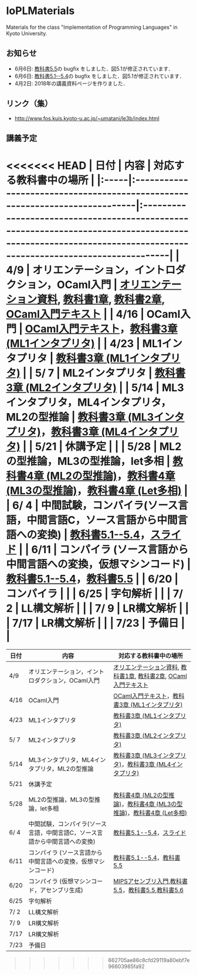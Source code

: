 # IoPLMaterials
Materials for the class "Implementation of Programming Languages" in Kyoto University.

<!-- 2017 年 -->
<!-- ## 期末試験について -->

<!-- ### 出題範囲と配点 -->
<!-- - インタプリタ (教科書3.2節〜3.5節， 25%) -->
<!-- - 型推論 (教科書4.2節〜4.4節， 25%) -->
<!-- - コンパイラ (教科書5.1節〜5.7節， 25%) -->
<!-- - 字句解析・LL構文解析・LR構文解析 (配布したスライドのコピー， 25%) -->

<!-- ### 形式 -->
<!-- - 試験時間: 90分 -->
<!-- - 持ち込み: 不可 -->
<!-- - 試験日時と場所: KULASIS から確認してください． -->

<!-- ### その他のお知らせ -->
<!-- - 知識の丸暗記が必要な問題はできるだけ出さない予定です．アルゴリズムや型付け規則の丸暗記に時間を浪費することの無いようにしてください．むしろ，各定義がなぜそのようになっているかをしっかりと理解して下さい． -->
<!-- - 中間試験と期末試験の結果を勘案して最終成績を出します． -->
<!-- - 救済レポート等は出しません．単位や良い成績が必要な人はしっかりと勉強してください． -->

## お知らせ

- 6月6日: [教科書5.5](textbook/chap05-2.pdf)の bugfix をしました．図5.1が修正されています．
- 6月6日: [教科書5.1--5.4](textbook/chap05-1.pdf)の bugfix をしました．図5.1が修正されています．
- 4月2日: 2018年の講義資料ページを作りました．

## リンク（集）

- http://www.fos.kuis.kyoto-u.ac.jp/~umatani/le3b/index.html

## 講義予定
<<<<<<< HEAD
| 日付 | 内容                                                                        | 対応する教科書中の場所                                                                                                                                       |
|:-----|:----------------------------------------------------------------------------|:-------------------------------------------------------------------------------------------------------------------------------------------------------------|
| 4/9  | オリエンテーション，イントロダクション，OCaml入門                           | [オリエンテーション資料](misc/orientation.pdf), [教科書1章](textbook/chap01.pdf), [教科書2章](textbook/chap02.pdf), [OCaml入門テキスト](textbook/mltext.pdf) |
| 4/16 | OCaml入門                                                                   | [OCaml入門テキスト](textbook/mltext.pdf)，[教科書3章 (ML1インタプリタ)](textbook/chap03-1.pdf)                                                               |
| 4/23 | ML1インタプリタ                                                             | [教科書3章 (ML1インタプリタ)](textbook/chap03-1.pdf)                                                                                                         |
| 5/ 7 | ML2インタプリタ                                                             | [教科書3章 (ML2インタプリタ)](textbook/chap03-2.pdf)                                                                                                         |
| 5/14 | ML3インタプリタ，ML4インタプリタ，ML2の型推論                               | [教科書3章 (ML3インタプリタ)](textbook/chap03-3.pdf)，[教科書3章 (ML4インタプリタ)](textbook/chap03-4.pdf)                                                   |
| 5/21 | 休講予定                                                                    |                                                                                                                                                              |
| 5/28 | ML2の型推論，ML3の型推論，let多相                                           | [教科書4章 (ML2の型推論)](textbook/chap04-1.pdf)，[教科書4章 (ML3の型推論)](textbook/chap04-2.pdf)，[教科書4章 (Let多相)](textbook/chap04-3.pdf)             |
| 6/ 4 | 中間試験，コンパイラ(ソース言語，中間言語C，ソース言語から中間言語への変換) | [教科書5.1--5.4](textbook/chap05-1.pdf)，[スライド](textbook/CompilerIntro.pptx)                                                                             |
| 6/11 | コンパイラ (ソース言語から中間言語への変換，仮想マシンコード)               | [教科書5.1--5.4](textbook/chap05-1.pdf)，[教科書5.5](textbook/chap05-2.pdf)                                                                                  |
| 6/20 | コンパイラ                                                                  |                                                                                                                                                              |
| 6/25 | 字句解析                                                                    |                                                                                                                                                              |
| 7/ 2 | LL構文解析                                                                  |                                                                                                                                                              |
| 7/ 9 | LR構文解析                                                                  |                                                                                                                                                              |
| 7/17 | LR構文解析                                                                  |                                                                                                                                                              |
| 7/23 | 予備日                                                                      |                                                                                                                                                              |
=======
| 日付 | 内容 | 対応する教科書中の場所 |
|------|-----------------------------------------------------------------------------|--------------------------------------------------------------------------------------------------------------------------------------------------------------|
| 4/9 | オリエンテーション，イントロダクション，OCaml入門 | [オリエンテーション資料](misc/orientation.pdf), [教科書1章](textbook/chap01.pdf), [教科書2章](textbook/chap02.pdf), [OCaml入門テキスト](textbook/mltext.pdf) |
| 4/16 | OCaml入門 | [OCaml入門テキスト](textbook/mltext.pdf)，[教科書3章 (ML1インタプリタ)](textbook/chap03-1.pdf) |
| 4/23 | ML1インタプリタ | [教科書3章 (ML1インタプリタ)](textbook/chap03-1.pdf) |
| 5/ 7 | ML2インタプリタ | [教科書3章 (ML2インタプリタ)](textbook/chap03-2.pdf) |
| 5/14 | ML3インタプリタ，ML4インタプリタ，ML2の型推論 | [教科書3章 (ML3インタプリタ)](textbook/chap03-3.pdf)，[教科書3章 (ML4インタプリタ)](textbook/chap03-4.pdf) |
| 5/21 | 休講予定 | |
| 5/28 | ML2の型推論，ML3の型推論，let多相 | [教科書4章 (ML2の型推論)](textbook/chap04-1.pdf)，[教科書4章 (ML3の型推論)](textbook/chap04-2.pdf)，[教科書4章 (Let多相)](textbook/chap04-3.pdf) |
| 6/ 4 | 中間試験，コンパイラ(ソース言語，中間言語C，ソース言語から中間言語への変換) | [教科書5.1--5.4](textbook/chap05-1.pdf)，[スライド](textbook/CompilerIntro.pptx) |
| 6/11 | コンパイラ (ソース言語から中間言語への変換，仮想マシンコード) | [教科書5.1--5.4](textbook/chap05-1.pdf)，[教科書5.5](textbook/chap05-2.pdf) |
| 6/20 | コンパイラ (仮想マシンコード，アセンブリ生成) |[MIPSアセンブリ入門](textbook/MIPS.pptx),[教科書5.5](textbook/chap05-2.pdf)，[教科書5.5](textbook/chap05-2.pdf),[教科書5.6](textbook/chap05-3.pdf)|
| 6/25 | 字句解析 | |
| 7/ 2 | LL構文解析 | |
| 7/ 9 | LR構文解析 | |
| 7/17 | LR構文解析 | |
| 7/23 | 予備日 | |
>>>>>>> 662705ae86c8cfd29119a80ebf7e96603985fa92

<!-- 2017 年 -->
<!-- |日付|内容|対応する教科書中の場所|予習課題| -->
<!-- |-----------|------------|------------|------------| -->
<!-- |4/10|オリエンテーション，イントロダクション，OCaml入門|[オリエンテーション資料](misc/orientation.pdf), [教科書1〜2章](textbook/IoPLTextbook.pdf), [OCaml入門テキスト](textbook/mltext.pdf)|| -->
<!-- |4/17|OCaml入門|[OCaml入門テキスト](textbook/mltext.pdf)|| -->
<!-- |4/24|休講（別途補講予定）||| -->
<!-- |5/1|ML1インタプリタ|[教科書3章のはじめから3.2.4節のおわりまで](textbook/IoPLTextbook.pdf)|| -->
<!-- |5/8|ML1，ML2インタプリタ|[教科書3.3節のおわりまで](textbook/IoPLTextbook.pdf)|<s>次回講義範囲を読みPandAの予習クイズに解答</s>| -->
<!-- |5/15|ML3，ML4インタプリタ|[教科書3.5節のおわりまで](textbook/IoPLTextbook.pdf)|次回講義範囲を読みPandAの予習クイズに解答| -->
<!-- |5/22|ML2の型推論|[教科書4.1節から4.2節のおわりまで](textbook/IoPLTextbook.pdf)|次回講義範囲を読みPandAの予習クイズに解答| -->
<!-- |5/29|ML3の型推論|[教科書4.3.2節のおわりまで](textbook/IoPLTextbook.pdf)|次回講義範囲を読み（前回解答していなかった人は）PandAの予習クイズに解答| -->
<!-- |6/5|_中間試験_，ML3の型推論|[教科書4.3節のおわりまで](textbook/IoPLTextbook.pdf)|中間試験の勉強| -->
<!-- |6/12|<s>多相型</s>，中間言語C，Cへの変換，簡単なC上での最適化|[教科書5.5節のおわりまで](textbook/IoPLTextbook.pdf)|多相型のところは読んでおいて下さい．| -->
<!-- |6/19|コンパイラ（言語Vへの変換，MIPSアセンブリ入門）|[教科書5.6節のおわりまで](textbook/IoPLTextbook.pdf), [MIPSアセンブリ入門](textbook/MIPS.pptx)|| -->
<!-- |6/26|コンパイラ（MIPSアセンブリ入門，アセンブリ生成）|[MIPSアセンブリ入門](textbook/MIPS.pptx), [教科書5章のおわりまで](textbook/IoPLTextbook.pdf)|| -->
<!-- |7/3|字句解析, LL(1)構文解析|配布したスライドのコピー|| -->
<!-- |7/10|LL(1)構文解析, LR(0)構文解析|配布したスライドのコピー|| -->
<!-- |7/17？|LR(0)構文解析,LR(1)構文解析|配布したスライドのコピー|| -->
